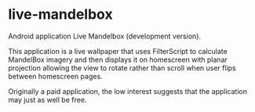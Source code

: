 live-mandelbox
==============

Android application Live Mandelbox (development version).

This application is a live wallpaper that uses FilterScript to calculate
MandelBox imagery and then displays it on homescreen with planar projection
allowing the view to rotate rather than scroll when user flips between
homescreen pages.

Originally a paid application, the low interest suggests that the application
may just as well be free.
